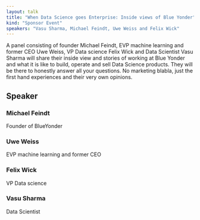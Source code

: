 ```yaml
---
layout: talk
title: "When Data Science goes Enterprise: Inside views of Blue Yonder"
kind: "Sponsor Event"
speakers: "Vasu Sharma, Michael Feindt, Uwe Weiss and Felix Wick"
---
```


A panel consisting of founder Michael Feindt, EVP machine learning and former CEO Uwe Weiss, VP Data science Felix Wick and Data Scientist Vasu Sharma will share their inside view and stories of working at Blue Yonder and what it is like to build, operate and sell Data Science products. They will be there to honestly answer all your questions. No marketing blabla, just the first hand experiences and their very own opinions.

## Speaker

### Michael Feindt
Founder of BlueYonder

### Uwe Weiss
EVP machine learning and former CEO

### Felix Wick
VP Data science

### Vasu Sharma
Data Scientist
